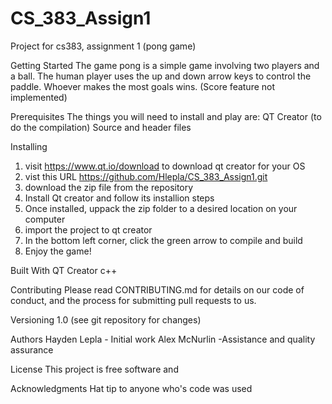 # CS_383_Assign1
Project for cs383, assignment 1 (pong game)

Getting Started
 The game pong is a simple game involving two players and a ball.
 The human player uses the up and down arrow keys to control the paddle.
 Whoever makes the most goals wins. (Score feature not implemented)

Prerequisites
The things you will need to install and play are:
QT Creator (to do the compilation)
Source and header files

Installing
1) visit https://www.qt.io/download to download qt creator for your OS
2) vist this URL https://github.com/Hlepla/CS_383_Assign1.git
3) download the zip file from the repository 
4) Install Qt creator and follow its installion steps
5) Once installed, uppack the zip folder to a desired location on your computer
6) import the project to qt creator
7) In the bottom left corner, click the green arrow to compile and build
8) Enjoy the game!


Built With
QT Creator
c++

Contributing
Please read CONTRIBUTING.md for details on our code of conduct, and the process for submitting pull requests to us.

Versioning
1.0 (see git repository for changes)

Authors
Hayden Lepla - Initial work 
Alex McNurlin -Assistance and quality assurance

License
This project is free software and 

Acknowledgments
Hat tip to anyone who's code was used
